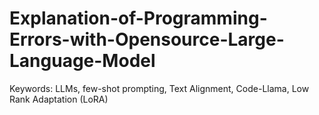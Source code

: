 # Explanation-of-Programming-Errors-with-Opensource-Large-Language-Model
Keywords: LLMs, few-shot prompting, Text Alignment, Code-Llama, Low Rank Adaptation (LoRA)
